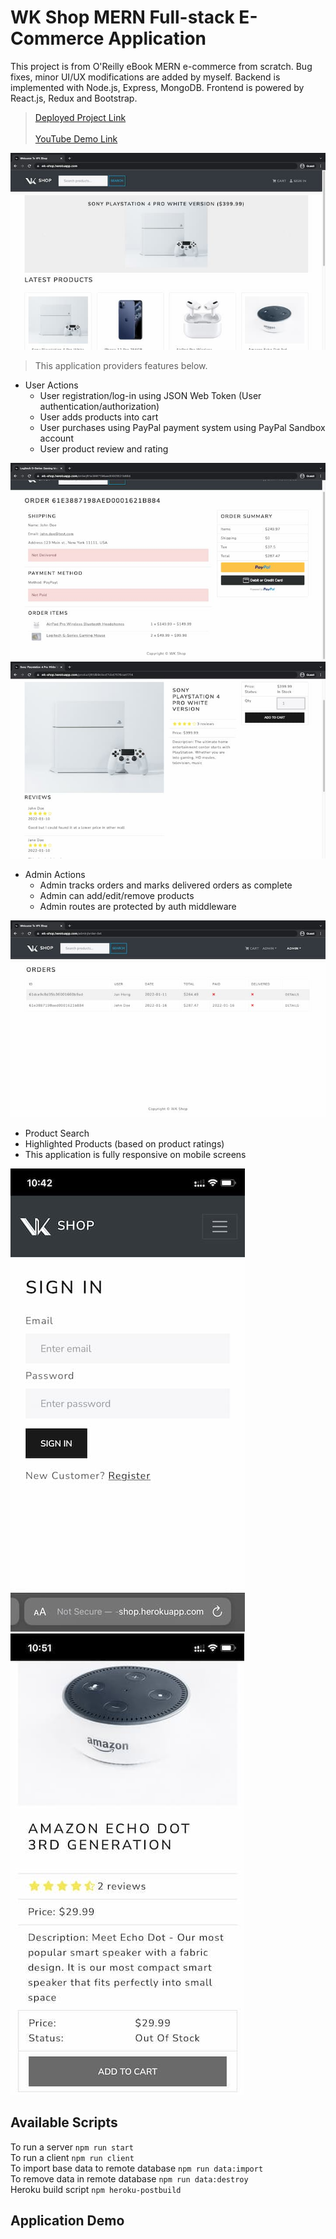 # WK Shop MERN Full-stack E-Commerce Application

This project is from O'Reilly eBook MERN e-commerce from scratch. Bug fixes, minor UI/UX modifications are added by myself. Backend is implemented with Node.js, Express, MongoDB. Frontend is powered by React.js, Redux and Bootstrap.<br>
> [Deployed Project Link](https://wk-shop.herokuapp.com)
<br><br>
> [YouTube Demo Link]()

![main screen](./demo/main.jpg)
> This application providers features below.

-   User Actions
    -   User registration/log-in using JSON Web Token (User authentication/authorization)
    -   User adds products into cart
    -   User purchases using PayPal payment system using PayPal Sandbox account
    -   User product review and rating

![payment](./demo/payment.jpg)
![product](./demo/product.jpg)
-   Admin Actions
    -   Admin tracks orders and marks delivered orders as complete
    -   Admin can add/edit/remove products
    -   Admin routes are protected by auth middleware

![admin order manage](./demo/admin-order.jpg)
-   Product Search
-   Highlighted Products (based on product ratings)
- This application is fully responsive on mobile screens

![mobile login](./demo/mobile-login.jpg)
![mobile product](./demo/mobile-product.jpg)
## Available Scripts

To run a server `npm run start` <br>
To run a client `npm run client`<br>
To import base data to remote database `npm run data:import`<br>
To remove data in remote database `npm run data:destroy`<br>
Heroku build script `npm heroku-postbuild`

## Application Demo
